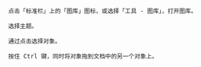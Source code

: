 

    点击「标准栏」上的「图库」图标，或选择「工具 - 图库」，打开图库。

    选择主题。

    通过点击选择对象。

    按住 Ctrl 键，同时将对象拖到文档中的另一个对象上。

